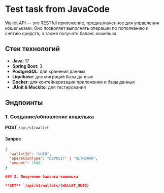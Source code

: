 # Test task from JavaCode

Wallet API — это RESTful приложение, предназначенное для управления кошельками. Оно позволяет выполнять операции по пополнению и снятию средств, а также получать баланс кошелька.

## Стек технологий

- **Java**: 17
- **Spring Boot**: 3
- **PostgreSQL**: для хранения данных
- **Liquibase**: для миграций базы данных
- **Docker**: для контейнеризации приложения и базы данных
- **JUnit & Mockito**: для тестирования

## Эндпоинты

### 1. Создание/обновление кошелька

**POST** `/api/v1/wallet`

#### Запрос

```json
{
  "walletId": "UUID",
  "operationType": "DEPOSIT" | "WITHDRAW",
  "amount": 1000
}

### 2. Получение баланса кошелька

**GET** `/api/v1/wallets/{WALLET_UUID}
